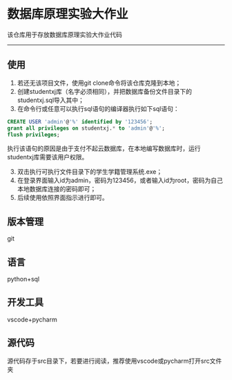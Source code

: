 # 数据库原理实验大作业

该仓库用于存放数据库原理实验大作业代码

---



## 使用

1. 若还无该项目文件，使用git clone命令将该仓库克隆到本地；
2. 创建studentxj库（名字必须相同），并把数据库备份文件目录下的studentxj.sql导入其中；
3. 在命令行或任意可以执行sql语句的编译器执行如下sql语句：

```sql
CREATE USER 'admin'@'%' identified by '123456';
grant all privileges on studentxj.* to 'admin'@'%';
flush privileges;
```

执行该语句的原因是由于支付不起云数据库，在本地编写数据库时，运行studentxj库需要该用户权限。

3. 双击执行可执行文件目录下的学生学籍管理系统.exe；
4. 在登录界面输入id为admin，密码为123456，或者输入id为root，密码为自己本地数据库连接的密码即可；
5. 后续使用依照界面指示进行即可。

## 版本管理

git

## 语言

python+sql

## 开发工具

vscode+pycharm

## 源代码

源代码存于src目录下，若要进行阅读，推荐使用vscode或pycharm打开src文件夹